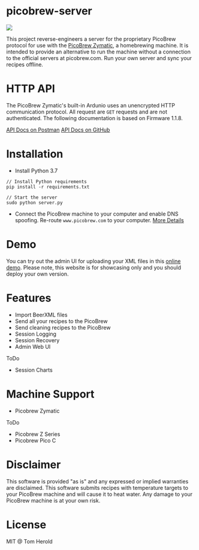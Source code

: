 # picobrew-server
<img src="https://img.shields.io/github/workflow/status/hotzenklotz/picobrew-server/Test and Lint/master">

This project reverse-engineers a server for the proprietary PicoBrew protocol for use with the [PicoBrew Zymatic](http://www.picobrew.com/), a homebrewing machine. It is intended to provide an alternative to run the machine without a connection to the official servers at picobrew.com. Run your own server and sync your recipes offline.

# HTTP API
The PicoBrew Zymatic's built-in Ardunio uses an unencrypted HTTP communication protocol. All request are `GET` requests and are not authenticated. The following documentation is based on Firmware 1.1.8.

[API Docs on Postman](https://documenter.getpostman.com/view/234053/Szf54VEX?version=93783194-dcee-4bb2-8f19-f25ab6c6d411)
[API Docs on GitHub](https://github.com/hotzenklotz/picobrew-server/wiki/PicoBrew-API)

# Installation

- Install Python 3.7

```
// Install Python requirements
pip install -r requirements.txt

// Start the server
sudo python server.py
```

- Connect the PicoBrew machine to your computer and enable DNS spoofing. Re-route `www.picobrew.com` to your computer.
[More Details](https://github.com/hotzenklotz/picobrew-server/wiki/Install)

# Demo
You can try out the admin UI for uploading your XML files in this [online demo](https://picobrew.herokuapp.com). Please note, this website is for showcasing only and you should deploy your own version.


# Features
- Import BeerXML files
- Send all your recipes to the PicoBrew
- Send cleaning recipes to the PicoBrew
- Session Logging
- Session Recovery
- Admin Web UI

ToDo

- Session Charts

# Machine Support
- Picobrew Zymatic

ToDo
- Picobrew Z Series
- Picobrew Pico C

# Disclaimer
This software is provided "as is" and any expressed or implied warranties are disclaimed. This software submits recipes with temperature targets to your PicoBrew machine and will cause it to heat water. Any damage to your PicoBrew machine is at your own risk.

# License

MIT @ Tom Herold
